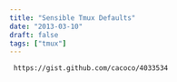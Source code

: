 ```yaml
---
title: "Sensible Tmux Defaults"
date: "2013-03-10"
draft: false
tags: ["tmux"]
---
```


```gist {cols="8", id="4033534"}
 https://gist.github.com/cacoco/4033534
```
